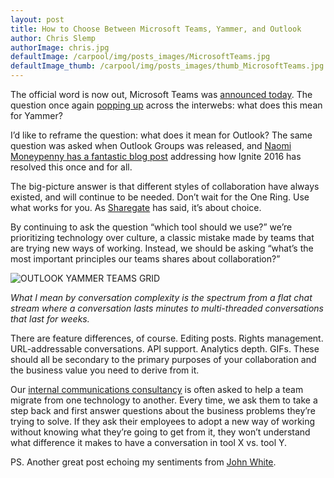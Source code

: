 ```yaml
---
layout: post
title: How to Choose Between Microsoft Teams, Yammer, and Outlook
author: Chris Slemp
authorImage: chris.jpg
defaultImage: /carpool/img/posts_images/MicrosoftTeams.jpg
defaultImage_thumb: /carpool/img/posts_images/thumb_MicrosoftTeams.jpg
---
```


The official word is now out, Microsoft Teams was [announced today](https://blogs.office.com/2016/11/02/introducing-microsoft-teams-the-chat-based-workspace-in-office-365/). The question once again [popping up](https://techcommunity.microsoft.com/t5/Microsoft-Teams/Yammer-vs-Microsoft-Teams/m-p/26388) across the interwebs: what does this mean for Yammer?

<!--more-->

I’d like to reframe the question: what does it mean for Outlook? The same question was asked when Outlook Groups was released, and [Naomi Moneypenny has a fantastic blog post](https://naomimoneypenny.com/2016/08/24/yammers-place-in-office-365-groups/) addressing how Ignite 2016 has resolved this once and for all.

The big-picture answer is that different styles of collaboration have always existed, and will continue to be needed. Don’t wait for the One Ring. Use what works for you. As [Sharegate](http://en.share-gate.com/blog/microsoft-teams-vs-yammer) has said, it’s about choice.

By continuing to ask the question “which tool should we use?” we’re prioritizing technology over culture, a classic mistake made by teams that are trying new ways of working. Instead, we should be asking “what’s the most important principles our teams shares about collaboration?”

![OUTLOOK YAMMER TEAMS GRID](https://cdn-images-1.medium.com/max/2000/1*gkyoRJlijcWEqAZy6oKNhw.png)

_What I mean by conversation complexity is the spectrum from a flat chat stream where a conversation lasts minutes to multi-threaded conversations that last for weeks._

There are feature differences, of course. Editing posts. Rights management. URL-addressable conversations. API support. Analytics depth. GIFs. These should all be secondary to the primary purposes of your collaboration and the business value you need to derive from it.

Our [internal communications consultancy](http://www.carpoolagency.com/) is often asked to help a team migrate from one technology to another. Every time, we ask them to take a step back and first answer questions about the business problems they’re trying to solve. If they ask their employees to adopt a new way of working without knowing what they’re going to get from it, they won’t understand what difference it makes to have a conversation in tool X vs. tool Y.

PS. Another great post echoing my sentiments from [John White](https://whitepages.unlimitedviz.com/2016/11/microsoft-social-landscape/).
